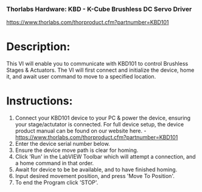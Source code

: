 ### Thorlabs Hardware: KBD - K-Cube Brushless DC Servo Driver
https://www.thorlabs.com/thorproduct.cfm?partnumber=KBD101

# Description: 
This VI will enable you to communicate with KBD101  to control  Brushless Stages & Actuators. The VI will first connect and initialize the device, home it, and await user command to move to a specified location.

# Instructions: 
1) Connect your KBD101  device to your PC & power the device, ensuring your stage/actutator is connected. For full device setup, the device product manual can be found on our website here. -https://www.thorlabs.com/thorproduct.cfm?partnumber=KBD101
2) Enter the device serial number below.
3) Ensure the device move path is clear for homing.
4) Click 'Run' in the LabVIEW Toolbar which will attempt a connection, and a home command in that order.
5) Await for device to be be available, and to have finished homing.
6) Input desired movement position, and press 'Move To Position'.
7) To end the Program click 'STOP'.
